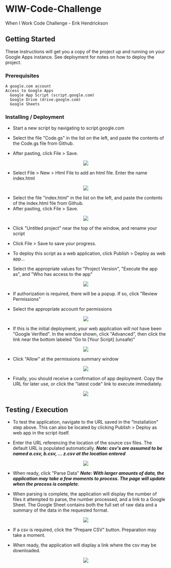# WIW-Code-Challenge
When I Work Code Challenge - Erik Hendrickson

## Getting Started

These instructions will get you a copy of the project up and running on your Google Apps instance. See deployment for notes on how to deploy the project.

### Prerequisites

```
A google.com account
Access to Google Apps 
  Google App Script (script.google.com)
  Google Drive (drive.google.com)
  Google Sheets
```

### Installing / Deployment

* Start a new script by navigating to script.google.com

* Select the file "Code.gs" in the list on the left, and paste the contents of the Code.gs file from Github. 
* After pasting, click File > Save.

<p align="center">
  <img src="http://www.sixshotphoto.com/WIW_Images/image_1.jpg">
</p>

* Select File > New > Html File to add an html file. Enter the name index.html

<p align="center">
  <img src="http://www.sixshotphoto.com/WIW_Images/image_2.jpg">
</p>

* Select the file "index.html" in the list on the left, and paste the contents of the index.html file from Github. 
* After pasting, click File > Save.

<p align="center">
  <img src="http://www.sixshotphoto.com/WIW_Images/image_3.jpg">
</p>

* Click "Untitled project" near the top of the window, and rename your script

* Click File > Save to save your progress.

* To deploy this script as a web application, click Publish > Deploy as web app...

* Select the appropriate values for "Project Version", "Execute the app as", and "Who has access to the app"

<p align="center">
  <img src="http://www.sixshotphoto.com/WIW_Images/image_4.jpg">
</p>

* If authorization is required, there will be a popup. If so, click "Review Permissions"

* Select the appropriate account for permissions

<p align="center">
  <img src="http://www.sixshotphoto.com/WIW_Images/image_5.jpg">
</p>


* If this is the initial deployment, your web application will not have been "Google Verified". In the window shown, click "Advanced", then click the link near the bottom labeled "Go to [Your Script] (unsafe)"

<p align="center">
  <img src="http://www.sixshotphoto.com/WIW_Images/image_6.jpg">
</p>

* Click "Allow" at the permissions summary window

<p align="center">
  <img src="http://www.sixshotphoto.com/WIW_Images/image_7.jpg">
</p>

* Finally, you should receive a confirmation of app deployment. Copy the URL for later use, or click the "latest code" link to execute immediately.

<p align="center">
  <img src="http://www.sixshotphoto.com/WIW_Images/image_8.jpg">
</p>


## Testing / Execution

* To test the application, navigate to the URL saved in the "Installation" step above. This can also be located by clicking Publish > Deploy as web app in the script itself.

* Enter the URL referencing the location of the source csv files. The default URL is populated automatically.
**_Note: csv's are assumed to be named a.csv, b.csv, ... z.csv at the location entered_**

<p align="center">
  <img src="http://www.sixshotphoto.com/WIW_Images/image_9.jpg">
</p>

* When ready, click "Parse Data"
**_Note: With larger amounts of data, the application may take a few moments to process. The page will update when the process is complete._**

* When parsing is complete, the application will display the number of files it attempted to parse, the number processed, and a link to a Google Sheet. The Google Sheet contains both the full set of raw data and a summary of the data in the requested format.

<p align="center">
  <img src="http://www.sixshotphoto.com/WIW_Images/image_10.jpg">
</p>

* If a csv is required, click the "Prepare CSV" button. Preparation may take a moment.

* When ready, the application will display a link where the csv may be downloaded.

<p align="center">
  <img src="http://www.sixshotphoto.com/WIW_Images/image_11.jpg">
</p>




